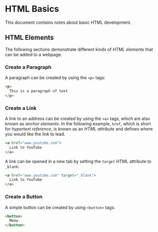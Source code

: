 # HTML Basics

This document contains notes about basic HTML development.

## HTML Elements

The following sections demonstrate different kinds of *HTML elements* that can be added to a webpage.

### Create a Paragraph

A paragraph can be created by using the `<p>` tags:

```html
<p>
  This is a paragraph of text
</p>
```

### Create a Link

A link to an address can be created by using the ```<a>``` tags, which are also known as *anchor elements*. In the following example, `href`, which is short for *hypertext reference*, is known as an *HTML attribute* and defines where you would like the link to lead.

```html
<a href="www.youtube.com">
  Link to YouTube
</a>
```

A link can be opened in a new tab by setting the `target` HTML attribute to `_blank`:

```html
<a href="www.youtube.com" target="_blank">
  Link to YouTube
</a>
```

### Create a Button

A simple button can be created by using `<button>` tags:

```html
<button>
  Meow
</button>
```
